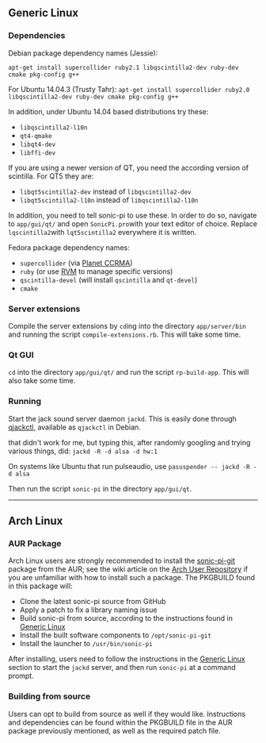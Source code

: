 ## Generic Linux

### Dependencies

Debian package dependency names (Jessie):

`apt-get install supercollider ruby2.1 libqscintilla2-dev ruby-dev cmake pkg-config g++`

For Ubuntu 14.04.3 (Trusty Tahr):
`apt-get install supercollider ruby2.0 libqscintilla2-dev ruby-dev cmake pkg-config g++`

In addition, under Ubuntu 14.04 based distributions try these:

* `libqscintilla2-l10n`
* `qt4-qmake`
* `libqt4-dev`
* `libffi-dev`

If you are using a newer version of QT, you need the according version of scintilla. For QT5 they are: 

* `libqt5scintilla2-dev` instead of `libqscintilla2-dev`
* `libqt5scintilla2-l10n` instead of `libqscintilla2-l10n`

In addition, you need to tell sonic-pi to use these. In order to do so, navigate to `app/gui/qt/`
and open `SonicPi.pro`with your text editor of choice.
Replace `lqscintilla2`with `lqt5scintilla2` everywhere it is written.

Fedora package dependency names:

* `supercollider` (via [Planet CCRMA](http://ccrma.stanford.edu/planetccrma/software/installplanettwenty.html))
* `ruby` (or use [RVM](http://rvm.io/) to manage specific versions)
* `qscintilla-devel` (will install `qscintilla` and `qt-devel`)
* `cmake`

### Server extensions

Compile the server extensions by `cd`ing into the directory `app/server/bin` and running the script `compile-extensions.rb`. This will take some time.

### Qt GUI

`cd` into the directory `app/gui/qt/` and run the script `rp-build-app`. This will also take some time.

### Running

Start the jack sound server daemon `jackd`. This is easily done through [qjackctl](http://qjackctl.sourceforge.net/), available as `qjackctl` in Debian.

that didn't work for me, but typing this, after randomly googling and trying various things, did:
`jackd -R -d alsa -d hw:1`

On systems like Ubuntu that run pulseaudio, use
`pasuspender -- jackd -R -d alsa` 

Then run the script `sonic-pi` in the directory `app/gui/qt`.

----

## Arch Linux

### AUR Package

Arch Linux users are strongly recommended to install the [sonic-pi-git](https://aur.archlinux.org/packages/sonic-pi-git/) package from the AUR; see the wiki article on the [Arch User Repository](https://wiki.archlinux.org/index.php/Arch_User_Repository) if you are unfamiliar with how to install such a package. The PKGBUILD found in this package will:
* Clone the latest sonic-pi source from GitHub
* Apply a patch to fix a library naming issue
* Build sonic-pi from source, according to the instructions found in [Generic Linux](#generic-linux)
* Install the built software components to `/opt/sonic-pi-git`
* Install the launcher to `/usr/bin/sonic-pi`

After installing, users need to follow the instructions in the [Generic Linux](#generic-linux) section to start the `jackd` server, and then run `sonic-pi` at a command prompt. 

### Building from source

Users can opt to build from source as well if they would like. Instructions and dependencies can be found within the PKGBUILD file in the AUR package previously mentioned, as well as the required patch file. 

